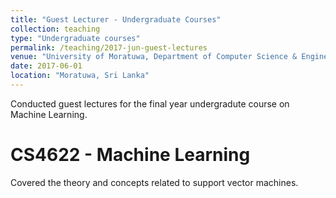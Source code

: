 ```yaml
---
title: "Guest Lecturer - Undergraduate Courses"
collection: teaching
type: "Undergraduate courses"
permalink: /teaching/2017-jun-guest-lectures
venue: "University of Moratuwa, Department of Computer Science & Engineering"
date: 2017-06-01
location: "Moratuwa, Sri Lanka"
---
```


Conducted guest lectures for the final year undergradute course on Machine Learning.

CS4622 - Machine Learning
======
Covered the theory and concepts related to support vector machines. 
